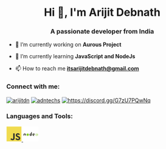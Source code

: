<h1 align="center">Hi 👋, I'm Arijit Debnath</h1>
<h3 align="center">A passionate developer from India</h3>

- 🔭 I’m currently working on **Aurous Project**

- 🌱 I’m currently learning **JavaScript and NodeJs**

- 📫 How to reach me **itsarijitdebnath@gmail.com**

<h3 align="left">Connect with me:</h3>
<p align="left">
<a href="https://instagram.com/arijitdn" target="blank"><img align="center" src="https://raw.githubusercontent.com/rahuldkjain/github-profile-readme-generator/master/src/images/icons/Social/instagram.svg" alt="arijitdn" height="30" width="40" /></a>
<a href="https://www.youtube.com/c/adntechs" target="blank"><img align="center" src="https://raw.githubusercontent.com/rahuldkjain/github-profile-readme-generator/master/src/images/icons/Social/youtube.svg" alt="adntechs" height="30" width="40" /></a>
<a href="https://discord.gg/https://discord.gg/G7zU7PQwNq" target="blank"><img align="center" src="https://raw.githubusercontent.com/rahuldkjain/github-profile-readme-generator/master/src/images/icons/Social/discord.svg" alt="https://discord.gg/G7zU7PQwNq" height="30" width="40" /></a>
</p>

<h3 align="left">Languages and Tools:</h3>
<p align="left"> <a href="https://developer.mozilla.org/en-US/docs/Web/JavaScript" target="_blank" rel="noreferrer"> <img src="https://raw.githubusercontent.com/devicons/devicon/master/icons/javascript/javascript-original.svg" alt="javascript" width="40" height="40"/> </a> <a href="https://nodejs.org" target="_blank" rel="noreferrer"> <img src="https://raw.githubusercontent.com/devicons/devicon/master/icons/nodejs/nodejs-original-wordmark.svg" alt="nodejs" width="40" height="40"/> </a> </p>
